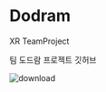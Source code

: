 # Dodram
XR TeamProject

팀 도드람 프로젝트 깃허브

![download](https://user-images.githubusercontent.com/55495046/188115667-eb806b53-4db3-493a-913b-09e3d00aa1c4.png)
